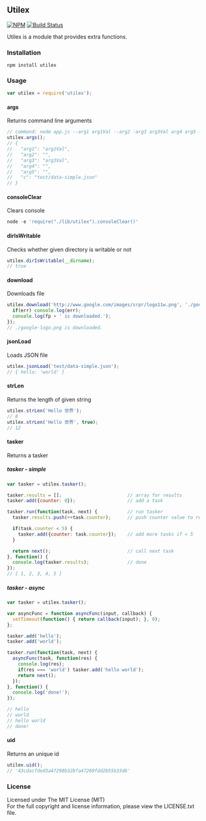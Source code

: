 ## Utilex

[![NPM][npm-image]][npm-url] [![Build Status][travis-image]][travis-url]

Utilex is a module that provides extra functions.

### Installation

```
npm install utilex
```

### Usage

```javascript
var utilex = require('utilex');
```

#### args

Returns command line arguments

```javascript
// command: node app.js --arg1 arg1Val --arg2 -arg3 arg3Val arg4 arg5 -c test/data-simple.json
utilex.args();
// {
//   "arg1": "arg1Val",
//   "arg2": "",
//   "arg3": "arg3Val",
//   "arg4": "",
//   "arg5": "",
//   "c": "test/data-simple.json"
// }
```

#### consoleClear

Clears console

```javascript
node -e 'require("./lib/utilex").consoleClear()'
```

#### dirIsWritable

Checks whether given directory is writable or not

```javascript
utilex.dirIsWritable(__dirname);
// true
```

#### download

Downloads file

```javascript
utilex.download('http://www.google.com/images/srpr/logo11w.png', './google-logo.png', function(err, fp) {
  if(err) console.log(err);
  console.log(fp + ' is downloaded.');
});
// ./google-logo.png is downloaded.
```

#### jsonLoad

Loads JSON file

```javascript
utilex.jsonLoad('test/data-simple.json');
// { hello: 'world' }
```

#### strLen

Returns the length of given string

```javascript
utilex.strLen('Hello 世界');
// 8
utilex.strLen('Hello 世界', true);
// 12
```

#### tasker

Returns a tasker

##### tasker - simple

```javascript
var tasker = utilex.tasker();

tasker.results = [];                        // array for results
tasker.add({counter: 0});                   // add a task

tasker.run(function(task, next) {           // run tasker
  tasker.results.push(++task.counter);      // push counter value to results

  if(task.counter < 5) {
    tasker.add({counter: task.counter});    // add more tasks if < 5
  }

  return next();                            // call next task
}, function() {
  console.log(tasker.results);              // done
});
// [ 1, 2, 3, 4, 5 ]
```

##### tasker - async

```javascript
var tasker = utilex.tasker();

var asyncFunc = function asyncFunc(input, callback) {
  setTimeout(function() { return callback(input); }, 0);
};

tasker.add('hello');
tasker.add('world');

tasker.run(function(task, next) {
  asyncFunc(task, function(res) {
    console.log(res);
    if(res === 'world') tasker.add('hello world');
    return next();
  });
}, function() {
  console.log('done!');
});

// hello
// world
// hello world
// done!
```

#### uid

Returns an unique id

```javascript
utilex.uid();
// '43cdacfded3a47298b32bfa47269fdd2b55b33d6'
```

### License

Licensed under The MIT License (MIT)  
For the full copyright and license information, please view the LICENSE.txt file.

[npm-url]: http://npmjs.org/package/utilex
[npm-image]: https://badge.fury.io/js/utilex.svg

[travis-url]: https://travis-ci.org/fatihcode/utilex
[travis-image]: https://travis-ci.org/fatihcode/utilex.svg?branch=master